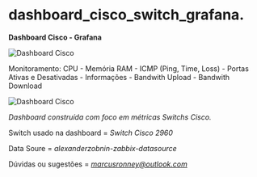 # dashboard_cisco_switch_grafana.

**Dashboard Cisco - Grafana**

![Dashboard Cisco](imagens/2.png)

Monitoramento:
CPU -
Memória RAM -
ICMP (Ping, Time, Loss) -
Portas Ativas e Desativadas -
Informações -
Bandwith Upload -
Bandwith Download

![Dashboard Cisco](imagens/1.png)

*Dashboard construída com foco em métricas Switchs Cisco.*

Switch usado na dashboard = *Switch Cisco 2960*

Data Soure = *alexanderzobnin-zabbix-datasource*

Dúvidas ou sugestões = *marcusronney@outlook.com*
